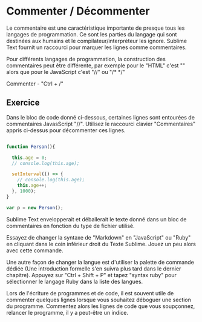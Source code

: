 Commenter / Décommenter
=======================

Le commentaire est une caractéristique importante de presque tous les langages 
de programmation. Ce sont les parties du langage qui sont destinées aux humains 
et le compilateur/interprèteur les ignore. Sublime Text fournit un raccourci 
pour marquer les lignes comme commentaires.

Pour différents langages de programmation, la construction des commentaires 
peut être différente, par exemple pour le "HTML" c'est "<!-- commentaire -->" 
alors que pour le JavaScript c'est "//" ou "/* */"

Commenter - "Ctrl + /"


Exercice
---------


Dans le bloc de code donné ci-dessous, certaines lignes sont entourées de
commentaires JavasScript "//". Utilisez le raccourci clavier "Commentaires"
appris ci-dessus pour décommenter ces lignes.


```Javascript

function Person(){

  this.age = 0;
  // console.log(this.age);

  setInterval(() => {
    // console.log(this.age);
    this.age++;
  }, 1000);
}

var p = new Person();

```

Sublime Text envelopperait et déballerait le texte donné dans un bloc de 
commentaires en fonction du type de fichier utilisé.

Essayez de changer la syntaxe de "Markdown" en "JavaScript" ou "Ruby" en 
cliquant dans le coin inférieur droit du Texte Sublime. Jouez un peu alors avec 
cette commande.

Une autre façon de changer la langue est d'utiliser la palette de commande 
dédiée (Une introduction formelle s'en suivra plus tard dans le dernier
chapitre). Appuyez sur "Ctrl + Shift + P" et tapez "syntax ruby" pour
sélectionner le langage Ruby dans la liste des langues.

Lors de l'écriture de programmes et de code, il est souvent utile de commenter 
quelques lignes lorsque vous souhaitez déboguer une section du programme.
Commentez alors les lignes de code que vous soupçonnez, relancer le programme,
il y a peut-être un indice.
